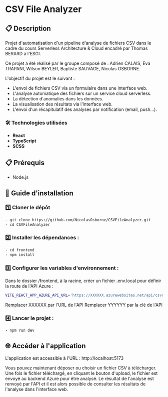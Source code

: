 # CSV File Analyzer

## 📋 Description

Projet d'automatisation d'un pipeline d'analyse de fichiers CSV dans le cadre du cours Serverless Architecture & Cloud encadré par Thomas BERARD à l'ESGI.

Ce projet a été réalisé par le groupe composé de : Adrien CALAIS, Eva TRAPANI, Wilson BEYLER, Baptiste SAUVAGE, Nicolas OSBORNE.

L'objectif du projet est le suivant :

- L'envoi de fichiers CSV via un formulaire dans une interface web.
- L'analyse automatique des fichiers sur un service cloud serverless.
- La détection d'anomalies dans les données.
- La visualisation des résultats via l'interface web.
- L'envoi d'un récapitulatif des analyses par notification (email, push...).

### 🛠️ Technologies utilisées

- **React**
- **TypeScript**
- **SCSS**

## 📋 Prérequis

- Node.js

## 🚀 Guide d'installation

### 1️⃣ Cloner le dépôt

```bash
- git clone https://github.com/NicolasOsborne/CSVFileAnalyzer.git
- cd CSVFileAnalyzer

```

### 2️⃣ Installer les dépendances :

```bash
- cd frontend
- npm install
```

### 3️⃣ Configurer les variables d'environnement :

Dans le dossier /frontend, à la racine, créer un fichier .env.local pour définir la route de l'API Azure :

```bash
VITE_REACT_APP_AZURE_API_URL='https://XXXXXX.azurewebsites.net/api/csvanalyzer?YYYYYY'
```

Remplacer XXXXXX par l'URL de l'API
Remplacer YYYYYY par la clé de l'API

### 4️⃣ Lancer le projet :

```bash
- npm run dev
```

## 🌐 Accéder à l'application

L'application est accessible à l'URL : http://localhost:5173

Vous pouvez maintenant déposer ou choisir un fichier CSV à télécharger.
Une fois le fichier téléchargé, en cliquant le bouton d'upload, le fichier est envoyé au backend Azure pour être analysé.
Le résultat de l'analyse est renvoyé par l'API et il est alors possible de consulter les résultats de l'analyse dans l'interface web.
